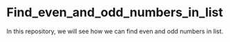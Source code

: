 # Find_even_and_odd_numbers_in_list
In this repository, we will see how we can find  even and odd numbers in list.
